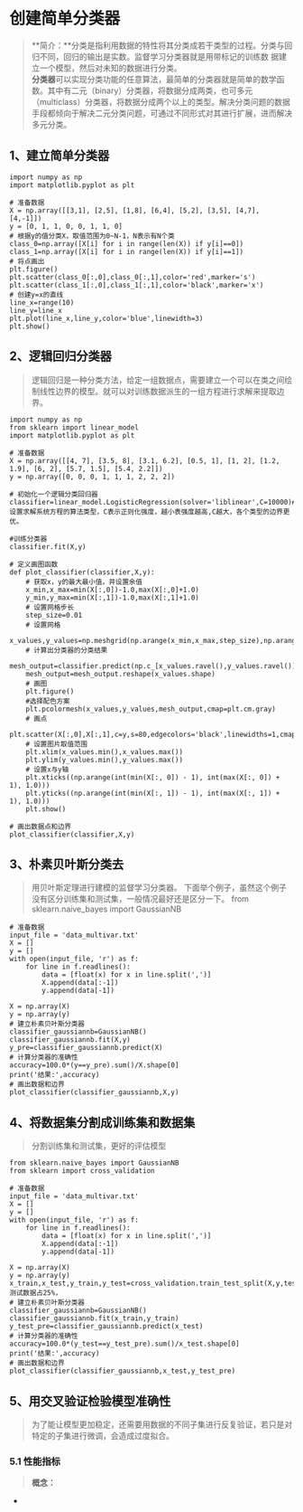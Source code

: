 # 创建简单分类器  
>**简介：**分类是指利用数据的特性将其分类成若干类型的过程。分类与回归不同，回归的输出是实数。监督学习分类器就是用带标记的训练数
据建立一个模型，然后对未知的数据进行分类。  
>**分类器**可以实现分类功能的任意算法，最简单的分类器就是简单的数学函数。其中有二元（binary）分类器，将数据分成两类，也可多元（multiclass）分类器，将数据分成两个以上的类型。解决分类问题的数据手段都倾向于解决二元分类问题，可通过不同形式对其进行扩展，进而解决多元分类。
## 1、建立简单分类器

    import numpy as np
    import matplotlib.pyplot as plt
    
    # 准备数据
    X = np.array([[3,1], [2,5], [1,8], [6,4], [5,2], [3,5], [4,7], [4,-1]])
    y = [0, 1, 1, 0, 0, 1, 1, 0]
    # 根据y的值分类X，取值范围为0~N-1，N表示有N个类
    class_0=np.array([X[i] for i in range(len(X)) if y[i]==0])
    class_1=np.array([X[i] for i in range(len(X)) if y[i]==1])
    # 将点画出
    plt.figure()
    plt.scatter(class_0[:,0],class_0[:,1],color='red',marker='s')
    plt.scatter(class_1[:,0],class_1[:,1],color='black',marker='x')
    # 创建y=x的直线
    line_x=range(10)
    line_y=line_x
    plt.plot(line_x,line_y,color='blue',linewidth=3)
    plt.show()
    
## 2、逻辑回归分类器
>逻辑回归是一种分类方法，给定一组数据点，需要建立一个可以在类之间绘制线性边界的模型。就可以对训练数据派生的一组方程进行求解来提取边界。  

    import numpy as np
    from sklearn import linear_model
    import matplotlib.pyplot as plt
    
    # 准备数据
    X = np.array([[4, 7], [3.5, 8], [3.1, 6.2], [0.5, 1], [1, 2], [1.2, 1.9], [6, 2], [5.7, 1.5], [5.4, 2.2]])
    y = np.array([0, 0, 0, 1, 1, 1, 2, 2, 2])
    
    # 初始化一个逻辑分类回归器
    classifier=linear_model.LogisticRegression(solver='liblinear',C=10000)#solver设置求解系统方程的算法类型，C表示正则化强度，越小表强度越高,C越大，各个类型的边界更优。
    
    #训练分类器
    classifier.fit(X,y)
    
    # 定义画图函数
    def plot_classifier(classifier,X,y):
        # 获取x，y的最大最小值，并设置余值
        x_min,x_max=min(X[:,0])-1.0,max(X[:,0]+1.0)
        y_min,y_max=min(X[:,1])-1.0,max(X[:,1]+1.0)
        # 设置网格步长
        step_size=0.01
        # 设置网格
        x_values,y_values=np.meshgrid(np.arange(x_min,x_max,step_size),np.arange(y_min,y_max,step_size))
        # 计算出分类器的分类结果
        mesh_output=classifier.predict(np.c_[x_values.ravel(),y_values.ravel()])
        mesh_output=mesh_output.reshape(x_values.shape)
        # 画图
        plt.figure()
        #选择配色方案
        plt.pcolormesh(x_values,y_values,mesh_output,cmap=plt.cm.gray)
        # 画点
        plt.scatter(X[:,0],X[:,1],c=y,s=80,edgecolors='black',linewidths=1,cmap=plt.cm.Paired)
        # 设置图片取值范围
        plt.xlim(x_values.min(),x_values.max())
        plt.ylim(y_values.min(),y_values.max())
        # 设置x与y轴
        plt.xticks((np.arange(int(min(X[:, 0]) - 1), int(max(X[:, 0]) + 1), 1.0)))
        plt.yticks((np.arange(int(min(X[:, 1]) - 1), int(max(X[:, 1]) + 1), 1.0)))
        plt.show()
    
    # 画出数据点和边界
    plot_classifier(classifier,X,y)
## 3、朴素贝叶斯分类去
>用贝叶斯定理进行建模的监督学习分类器。
>下面举个例子，虽然这个例子没有区分训练集和测试集，一般情况最好还是区分一下。
    from sklearn.naive_bayes import GaussianNB
    
    # 准备数据
    input_file = 'data_multivar.txt'
    X = []
    y = []
    with open(input_file, 'r') as f:
        for line in f.readlines():
            data = [float(x) for x in line.split(',')]
            X.append(data[:-1])
            y.append(data[-1])
    
    X = np.array(X)
    y = np.array(y)
    # 建立朴素贝叶斯分类器
    classifier_gaussiannb=GaussianNB()
    classifier_gaussiannb.fit(X,y)
    y_pre=classifier_gaussiannb.predict(X)
    # 计算分类器的准确性
    accuracy=100.0*(y==y_pre).sum()/X.shape[0]
    print('结果:',accuracy)
    # 画出数据和边界
    plot_classifier(classifier_gaussiannb,X,y)
    
## 4、将数据集分割成训练集和数据集
>分割训练集和测试集，更好的评估模型   

    from sklearn.naive_bayes import GaussianNB
    from sklearn import cross_validation
    
    # 准备数据
    input_file = 'data_multivar.txt'
    X = []
    y = []
    with open(input_file, 'r') as f:
        for line in f.readlines():
            data = [float(x) for x in line.split(',')]
            X.append(data[:-1])
            y.append(data[-1])
    
    X = np.array(X)
    y = np.array(y)
    x_train,x_test,y_train,y_test=cross_validation.train_test_split(X,y,test_size=0.25,random_state=5)# 测试数据占25%，
    # 建立朴素贝叶斯分类器
    classifier_gaussiannb=GaussianNB()
    classifier_gaussiannb.fit(x_train,y_train)
    y_test_pre=classifier_gaussiannb.predict(x_test)
    # 计算分类器的准确性
    accuracy=100.0*(y_test==y_test_pre).sum()/x_test.shape[0]
    print('结果:',accuracy)
    # 画出数据和边界
    plot_classifier(classifier_gaussiannb,x_test,y_test_pre)
## 5、用交叉验证检验模型准确性
>为了能让模型更加稳定，还需要用数据的不同子集进行反复验证，若只是对特定的子集进行微调，会造成过度拟合。
### 5.1 性能指标
>**概念：**
* 

























